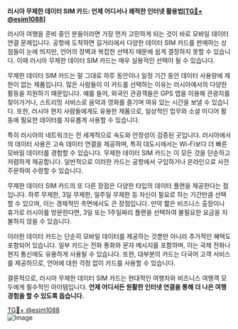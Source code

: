 **러시아 무제한 데이터 SIM 카드: 언제 어디서나 쾌적한 인터넷 활용법[[TG💪+ @esim1088](https://t.me/s/esim1088)]**

러시아 여행을 준비 중인 분들이라면 가장 먼저 고민하게 되는 것이 바로 모바일 데이터 연결 문제입니다. 공항에 도착하면 길거리에서 다양한 데이터 SIM 카드를 판매하는 상점들이 눈에 띄지만, 언어의 장벽과 복잡한 선택지 때문에 쉽게 결정하지 못할 수 있습니다. 이때 러시아 무제한 데이터 SIM 카드는 매우 실용적인 선택이 될 수 있습니다.

무제한 데이터 SIM 카드는 말 그대로 하루 동안이나 일정 기간 동안 데이터 사용량에 제한이 없는 제품입니다. 많은 사람들이 이 카드를 선택하는 이유는 러시아에서의 다양한 활동을 지원하기 때문입니다. 예를 들어, 외국인 관광객들은 GPS 앱을 이용해 관광지를 찾아가거나, 스트리밍 서비스로 음악과 영화를 즐기며 여유 있는 시간을 보낼 수 있습니다. 또한, 러시아 현지 사람들에게도 유용한 제품으로, 일상적인 업무와 소셜 미디어 활동에 필요한 데이터를 자유롭게 사용할 수 있습니다.

특히 러시아의 네트워크는 전 세계적으로 속도와 안정성이 검증된 곳입니다. 러시아에서의 데이터 사용은 고속 데이터 연결을 제공하며, 특히 대도시에서는 Wi-Fi보다 더 빠른 모바일 데이터를 경험할 수 있습니다. 무제한 데이터 SIM 카드는 이 모든 것을 단순하고 저렴하게 제공합니다. 일반적으로 이러한 카드는 공항에서 구입하거나 온라인으로 사전 주문하여 수령할 수 있습니다.

무제한 데이터 SIM 카드의 또 다른 장점은 다양한 타입의 데이터 플랜을 제공한다는 점입니다. 하루 무제한, 3일 무제한, 일주일 무제한 등 자신이 필요로 하는 기간만큼 선택할 수 있으며, 이는 경제적인 측면에서도 큰 장점입니다. 만약 짧은 비즈니스 출장이나 휴가로 러시아를 방문한다면, 3일 또는 1주일짜리 플랜을 선택하여 불필요한 요금을 지불하지 않을 수 있습니다.

이러한 데이터 카드는 단순히 모바일 데이터를 제공하는 것뿐만 아니라 추가적인 혜택도 포함되어 있습니다. 일부 카드는 전화 통화와 문자 메시지를 포함하며, 이는 국제 전화나 현지 통신에도 유용하게 사용될 수 있습니다. 또한, 대부분의 카드는 다국어 고객 서비스를 제공하므로, 언어에 대한 걱정 없이 카드를 사용할 수 있습니다.

결론적으로, 러시아 무제한 데이터 SIM 카드는 현대적인 여행자와 비즈니스 여행객 모두에게 필수적인 아이템입니다. **언제 어디서든 원활한 인터넷 연결을 통해 더 나은 여행 경험을 할 수 있도록 돕습니다.** 

[TG💪+ @esim1088](https://t.me/s/esim1088)  
![Image](https://i.postimg.cc/Y0z9fWf4/image.png)